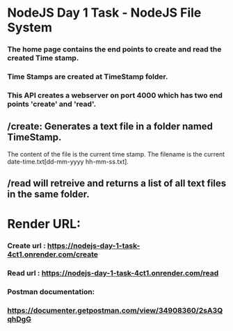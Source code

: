 # NodeJS Day 1 Task - NodeJS File System

### The home page contains the end points to create and read the created Time stamp.

### Time Stamps are created at TimeStamp folder.

### This API creates a webserver on port 4000 which has two end points 'create' and 'read'.

## /create: Generates a text file in a folder named TimeStamp.
The content of the file is the current time stamp.
The filename is the current date-time.txt[dd-mm-yyyy hh-mm-ss.txt].

## /read will retreive and returns a list of all text files in the same folder.

# Render URL:

### Create url :  https://nodejs-day-1-task-4ct1.onrender.com/create

### Read url :  https://nodejs-day-1-task-4ct1.onrender.com/read

### Postman documentation:

###  https://documenter.getpostman.com/view/34908360/2sA3QqhDgG
